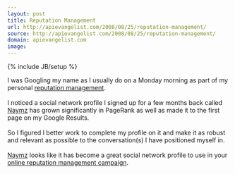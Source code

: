 ```yaml
---
layout: post
title: Reputation Management
url: http://apievangelist.com/2008/08/25/reputation-management/
source: http://apievangelist.com/2008/08/25/reputation-management/
domain: apievangelist.com
image: 
---
```

{% include JB/setup %}<p>I was Googling my name as I usually do on a Monday morning as part of my personal <a href="http://www.socialmediasquad.com/services/index.html">reputation management</a>.<br /><br />I noticed a social network profile I signed up for a few months back called <a href="http://www.naymz.com/">Naymz</a> has grown significantly in PageRank as well as made it to the first page on my Google Results.<br /><br />So I figured I better work to complete my profile on it and make it as robust and relevant as possible to the conversation(s) I have positioned myself in.<br /><br /><a href="http://www.naymz.com/">Naymz</a> looks like it has become a great social network profile to use in your <a href="http://www.socialmediasquad.com/services/index.html">online reputation management campaign</a>.</p>
